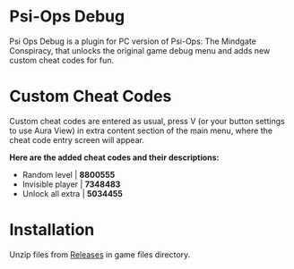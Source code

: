 # Psi-Ops Debug

Psi Ops Debug is a plugin for PC version of Psi-Ops: The Mindgate Conspiracy, that unlocks the original game debug menu and adds new custom cheat codes for fun.

# Custom Cheat Codes

Custom cheat codes are entered as usual, press V (or your button settings to use Aura View) in extra content section of the main menu, where the cheat code entry screen will appear.

**Here are the added cheat codes and their descriptions:**

- Random level | **8800555**
- Invisible player | **7348483**
- Unlock all extra | **5034455**

# Installation

Unzip files from [Releases](https://github.com/beqwit/PsiOpsDebug/releases) in game files directory.
